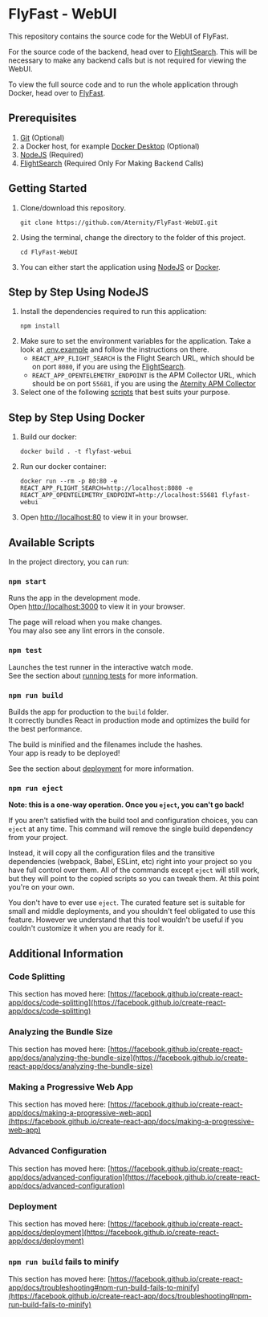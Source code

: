 # FlyFast - WebUI

This repository contains the source code for the WebUI of FlyFast.

For the source code of the backend, head over to [FlightSearch](https://github.com/Aternity/FlyFast-FlightSearch). This will be necessary to make any backend calls but is not required for viewing the WebUI.

To view the full source code and to run the whole application through Docker, head over to [FlyFast](https://github.com/Aternity/FlyFast).

## Prerequisites

1. [Git](https://git-scm.com/) (Optional)
2. a Docker host, for example [Docker Desktop](https://www.docker.com/products/docker-desktop) (Optional)
3. [NodeJS](https://nodejs.org/en/) (Required)
4. [FlightSearch](https://github.com/Aternity/FlyFast-FlightSearch) (Required Only For Making Backend Calls)

## Getting Started
1. Clone/download this repository.
    ```
    git clone https://github.com/Aternity/FlyFast-WebUI.git
    ```
2. Using the terminal, change the directory to the folder of this project.
    ```
    cd FlyFast-WebUI
    ```
3. You can either start the application using [NodeJS](#step-by-step-using-nodejs) or [Docker](#step-by-step-using-docker).

## Step by Step Using NodeJS
1. Install the dependencies required to run this application:
    ```
    npm install
    ```
2. Make sure to set the environment variables for the application. Take a look at [.env.example](.env.example) and follow the instructions on there.
    - `REACT_APP_FLIGHT_SEARCH` is the Flight Search URL, which should be on port `8080`, if you are using the [FlightSearch](https://github.com/Aternity/FlyFast-FlightSearch).
    - `REACT_APP_OPENTELEMETRY_ENDPOINT` is the APM Collector URL, which should be on port `55681`, if you are using the [Aternity APM Collector](https://hub.docker.com/r/aternity/apm-collector)
3. Select one of the following [scripts](#available-scripts) that best suits your purpose.

## Step by Step Using Docker
1. Build our docker:
    ```
    docker build . -t flyfast-webui
    ```
2. Run our docker container:
    ```
    docker run --rm -p 80:80 -e REACT_APP_FLIGHT_SEARCH=http://localhost:8080 -e REACT_APP_OPENTELEMETRY_ENDPOINT=http://localhost:55681 flyfast-webui
    ```
3. Open [http://localhost:80](http://localhost:80) to view it in your browser.

## Available Scripts

In the project directory, you can run:

### `npm start`

Runs the app in the development mode.\
Open [http://localhost:3000](http://localhost:3000) to view it in your browser.

The page will reload when you make changes.\
You may also see any lint errors in the console.

### `npm test`

Launches the test runner in the interactive watch mode.\
See the section about [running tests](https://facebook.github.io/create-react-app/docs/running-tests) for more information.

### `npm run build`

Builds the app for production to the `build` folder.\
It correctly bundles React in production mode and optimizes the build for the best performance.

The build is minified and the filenames include the hashes.\
Your app is ready to be deployed!

See the section about [deployment](https://facebook.github.io/create-react-app/docs/deployment) for more information.

### `npm run eject`

**Note: this is a one-way operation. Once you `eject`, you can't go back!**

If you aren't satisfied with the build tool and configuration choices, you can `eject` at any time. This command will remove the single build dependency from your project.

Instead, it will copy all the configuration files and the transitive dependencies (webpack, Babel, ESLint, etc) right into your project so you have full control over them. All of the commands except `eject` will still work, but they will point to the copied scripts so you can tweak them. At this point you're on your own.

You don't have to ever use `eject`. The curated feature set is suitable for small and middle deployments, and you shouldn't feel obligated to use this feature. However we understand that this tool wouldn't be useful if you couldn't customize it when you are ready for it.

## Additional Information

### Code Splitting

This section has moved here: [https://facebook.github.io/create-react-app/docs/code-splitting](https://facebook.github.io/create-react-app/docs/code-splitting)

### Analyzing the Bundle Size

This section has moved here: [https://facebook.github.io/create-react-app/docs/analyzing-the-bundle-size](https://facebook.github.io/create-react-app/docs/analyzing-the-bundle-size)

### Making a Progressive Web App

This section has moved here: [https://facebook.github.io/create-react-app/docs/making-a-progressive-web-app](https://facebook.github.io/create-react-app/docs/making-a-progressive-web-app)

### Advanced Configuration

This section has moved here: [https://facebook.github.io/create-react-app/docs/advanced-configuration](https://facebook.github.io/create-react-app/docs/advanced-configuration)

### Deployment

This section has moved here: [https://facebook.github.io/create-react-app/docs/deployment](https://facebook.github.io/create-react-app/docs/deployment)

### `npm run build` fails to minify

This section has moved here: [https://facebook.github.io/create-react-app/docs/troubleshooting#npm-run-build-fails-to-minify](https://facebook.github.io/create-react-app/docs/troubleshooting#npm-run-build-fails-to-minify)
